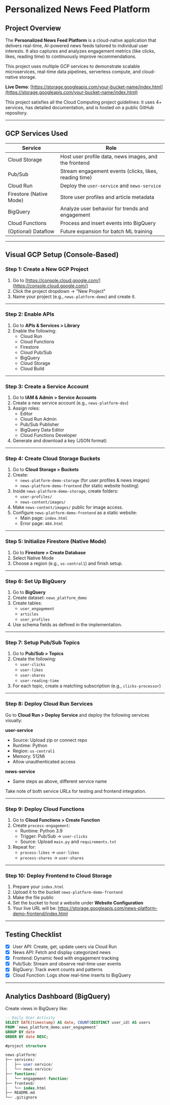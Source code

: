# Personalized News Feed Platform

## Project Overview

The **Personalized News Feed Platform** is a cloud-native application that delivers real-time, AI-powered news feeds tailored to individual user interests. It also captures and analyzes engagement metrics (like clicks, likes, reading time) to continuously improve recommendations.

This project uses multiple GCP services to demonstrate scalable microservices, real-time data pipelines, serverless compute, and cloud-native storage.

**Live Demo**: [https://storage.googleapis.com/your-bucket-name/index.html](https://storage.googleapis.com/your-bucket-name/index.html)

This project satisfies all the Cloud Computing project guidelines: it uses 4+ services, has detailed documentation, and is hosted on a public GitHub repository.

---

## GCP Services Used

| Service | Role |
|--------|------|
| Cloud Storage | Host user profile data, news images, and the frontend |
| Pub/Sub | Stream engagement events (clicks, likes, reading time) |
| Cloud Run | Deploy the `user-service` and `news-service` |
| Firestore (Native Mode) | Store user profiles and article metadata |
| BigQuery | Analyze user behavior for trends and engagement |
| Cloud Functions | Process and insert events into BigQuery |
| (Optional) Dataflow | Future expansion for batch ML training |

---

## Visual GCP Setup (Console-Based)

### Step 1: Create a New GCP Project
1. Go to [https://console.cloud.google.com/](https://console.cloud.google.com/)
2. Click the project dropdown → "New Project"
3. Name your project (e.g., `news-platform-demo`) and create it.

---

### Step 2: Enable APIs
1. Go to **APIs & Services > Library**
2. Enable the following:
   - Cloud Run
   - Cloud Functions
   - Firestore
   - Cloud Pub/Sub
   - BigQuery
   - Cloud Storage
   - Cloud Build

---

### Step 3: Create a Service Account
1. Go to **IAM & Admin > Service Accounts**
2. Create a new service account (e.g., `news-platform-dev`)
3. Assign roles:
   - Editor
   - Cloud Run Admin
   - Pub/Sub Publisher
   - BigQuery Data Editor
   - Cloud Functions Developer
4. Generate and download a key (JSON format)

---

### Step 4: Create Cloud Storage Buckets
1. Go to **Cloud Storage > Buckets**
2. Create:
   - `news-platform-demo-storage` (for user profiles & news images)
   - `news-platform-demo-frontend` (for static website hosting)
3. Inside `news-platform-demo-storage`, create folders:
   - `user-profiles/`
   - `news-content/images/`
4. Make `news-content/images/` public for image access.
5. Configure `news-platform-demo-frontend` as a static website:
   - Main page: `index.html`
   - Error page: `404.html`

---

### Step 5: Initialize Firestore (Native Mode)
1. Go to **Firestore > Create Database**
2. Select Native Mode
3. Choose a region (e.g., `us-central1`) and finish setup.

---

### Step 6: Set Up BigQuery
1. Go to **BigQuery**
2. Create dataset: `news_platform_demo`
3. Create tables:
   - `user_engagement`
   - `articles`
   - `user_profiles`
4. Use schema fields as defined in the implementation.

---

### Step 7: Setup Pub/Sub Topics
1. Go to **Pub/Sub > Topics**
2. Create the following:
   - `user-clicks`
   - `user-likes`
   - `user-shares`
   - `user-reading-time`
3. For each topic, create a matching subscription (e.g., `clicks-processor`)

---

### Step 8: Deploy Cloud Run Services
Go to **Cloud Run > Deploy Service** and deploy the following services visually:

**user-service**
- Source: Upload zip or connect repo
- Runtime: Python
- Region: `us-central1`
- Memory: 512Mi
- Allow unauthenticated access

**news-service**
- Same steps as above, different service name

Take note of both service URLs for testing and frontend integration.

---

### Step 9: Deploy Cloud Functions
1. Go to **Cloud Functions > Create Function**
2. Create `process-engagement`:
   - Runtime: Python 3.9
   - Trigger: Pub/Sub → `user-clicks`
   - Source: Upload `main.py` and `requirements.txt`
3. Repeat for:
   - `process-likes` → `user-likes`
   - `process-shares` → `user-shares`

---

### Step 10: Deploy Frontend to Cloud Storage
1. Prepare your `index.html`
2. Upload it to the bucket `news-platform-demo-frontend`
3. Make the file public
4. Set the bucket to host a website under **Website Configuration**
5. Your live URL will be:
https://storage.googleapis.com/news-platform-demo-frontend/index.html

---

## Testing Checklist

- [x] User API: Create, get, update users via Cloud Run
- [x] News API: Fetch and display categorized news
- [x] Frontend: Dynamic feed with engagement tracking
- [x] Pub/Sub: Stream and observe real-time user events
- [x] BigQuery: Track event counts and patterns
- [x] Cloud Function: Logs show real-time inserts to BigQuery

---

## Analytics Dashboard (BigQuery)

Create views in BigQuery like:

```sql
-- Daily User Activity
SELECT DATE(timestamp) AS date, COUNT(DISTINCT user_id) AS users
FROM `news_platform_demo.user_engagement`
GROUP BY date
ORDER BY date DESC;

#project structure

news-platform/
├── services/
│   ├── user-service/
│   └── news-service/
├── functions/
│   └── engagement-function/
├── frontend/
│   └── index.html
├── README.md
└── .gitignore
